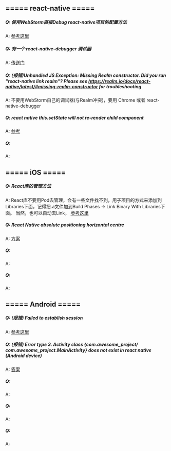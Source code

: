 ## ===== react-native =====
##### Q: 使用WebStorm直接Debug react-native项目的配置方法
A: [参考这里](https://blog.jetbrains.com/webstorm/2016/12/developing-mobile-apps-with-react-native-in-webstorm/)

##### Q: 有一个 react-native-debugger 调试器
A: [传送门](https://github.com/jhen0409/react-native-debugger)

##### Q: (报错)Unhandled JS Exception: Missing Realm constructor. Did you run "react-native link realm"? Please see https://realm.io/docs/react-native/latest/#missing-realm-constructor for troubleshooting
A: 不要用WebStorm自己的调试器(与Realm冲突)，要用 Chrome 或者 react-native-debugger

##### Q: react native this.setState will not re-render child component
A: [参考](https://stackoverflow.com/questions/30679927/react-native-this-setstate-will-not-re-render-child-component)

##### Q:
A:


## ===== iOS =====

##### Q: React库的管理方法
A: React库不要用Pod去管理，会有一些文件找不到，用子项目的方式来添加到Libraries下面，记得把.a文件加到Build Phases -> Link Binary With Libraries下面。
   当然，也可以自动去Link， [参考这里](http://facebook.github.io/react-native/docs/linking-libraries-ios.html#content)

##### Q: React Native absolute positioning horizontal centre
A: [方案](https://stackoverflow.com/questions/37317568/react-native-absolute-positioning-horizontal-centre)

##### Q:
A:

##### Q:
A:





## ===== Android =====

##### Q: (报错) Failed to establish session
A: [参考这里](https://github.com/facebook/react-native/issues/6499)

##### Q: (报错) Error type 3. Activity class {com.awesome_project/ com.awesome_project.MainActivity} does not exist in react native (Android device)
A: [答案](https://stackoverflow.com/questions/35131769/error-type-3-activity-class-com-awesome-project-com-awesome-project-mainactiv)

##### Q:
A:

##### Q:
A:

##### Q:
A:

